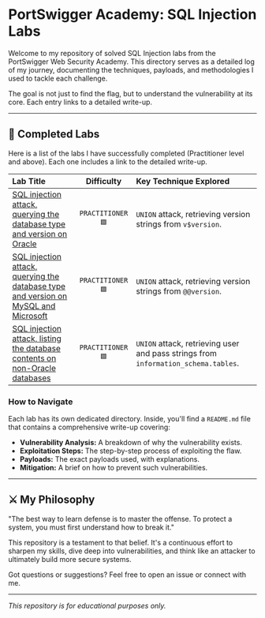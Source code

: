 # PortSwigger Academy: SQL Injection Labs

Welcome to my repository of solved SQL Injection labs from the PortSwigger Web Security Academy. This directory serves as a detailed log of my journey, documenting the techniques, payloads, and methodologies I used to tackle each challenge.

The goal is not just to find the flag, but to understand the vulnerability at its core. Each entry links to a detailed write-up.

---

## 🚀 Completed Labs

Here is a list of the labs I have successfully completed (Practitioner level and above). Each one includes a link to the detailed write-up.

| Lab Title                                                                                               | Difficulty   | Key Technique Explored                               |
| :------------------------------------------------------------------------------------------------------ | :----------: | :--------------------------------------------------- |
| [SQL injection attack, querying the database type and version on Oracle](https://github.com/Nezheg0l/CTF/tree/main/PortSwigger/SQL-INJECT/querying%20the%20database%20Oracle/Readme.md)| `PRACTITIONER🟩` | `UNION` attack, retrieving version strings from `v$version`. |
| [SQL injection attack, querying the database type and version on MySQL and Microsoft](https://github.com/Nezheg0l/CTF/blob/main/PortSwigger/SQL-INJECT/querying%20the%20database%20MySQL%20and%20Microsoft/Readme.md)                                  | `PRACTITIONER🟩` | `UNION` attack, retrieving version strings from `@@version`. |
| [SQL injection attack, listing the database contents on non-Oracle databases](https://github.com/Nezheg0l/CTF/blob/main/PortSwigger/SQL-INJECT/listing%20the%20database%20on%20non-Oracle%20databases/Readme.md)                                  | `PRACTITIONER🟩` | `UNION` attack, retrieving user and pass strings from `information_schema.tables`. |

### How to Navigate
Each lab has its own dedicated directory. Inside, you'll find a `README.md` file that contains a comprehensive write-up covering:
*   **Vulnerability Analysis:** A breakdown of why the vulnerability exists.
*   **Exploitation Steps:** The step-by-step process of exploiting the flaw.
*   **Payloads:** The exact payloads used, with explanations.
*   **Mitigation:** A brief on how to prevent such vulnerabilities.

---

## ⚔️ My Philosophy

"The best way to learn defense is to master the offense. To protect a system, you must first understand how to break it."

This repository is a testament to that belief. It's a continuous effort to sharpen my skills, dive deep into vulnerabilities, and think like an attacker to ultimately build more secure systems.

Got questions or suggestions? Feel free to open an issue or connect with me.

---
*This repository is for educational purposes only.*
